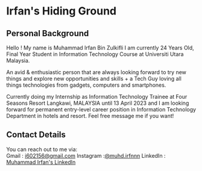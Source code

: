 # Irfan's Hiding Ground

## Personal Background
Hello ! My name is Muhammad Irfan Bin Zulkifli I am currently 24 Years Old, Final Year Student in Information Technology Course at Universiti Utara Malaysia.

An avid & enthusiastic person that are always looking forward to try new things and explore new opportunities and skills + a Tech Guy loving all things technologies from gadgets, computers and smartphones.

Currently doing my Internship as Information Technology Trainee at Four Seasons Resort Langkawi, MALAYSIA until 13 April 2023 and I am looking forward for permanent entry-level career position in Information Technology Department in hotels and resort.
Feel free message me if you want!

## Contact Details
You can reach out to me via:  
Gmail : i602156@gmail.com
Instagram :[@muhd.irfnnn](https://www.instagram.com/muhd.irfnnn)
LinkedIn : [Muhammad Irfan's LinkedIn](https://www.linkedin.com/in/muhammad-irfan-zulkifli-341923205/)

